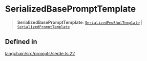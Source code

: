 SerializedBasePromptTemplate
============================

> **SerializedBasePromptTemplate**: [`SerializedFewShotTemplate`](/docs/api/prompts/types/SerializedFewShotTemplate) | [`SerializedPromptTemplate`](/docs/api/prompts/types/SerializedPromptTemplate)

Defined in[​](#defined-in "Direct link to Defined in")
------------------------------------------------------

[langchain/src/prompts/serde.ts:22](https://github.com/hwchase17/langchainjs/blob/46e1734/langchain/src/prompts/serde.ts#L22)